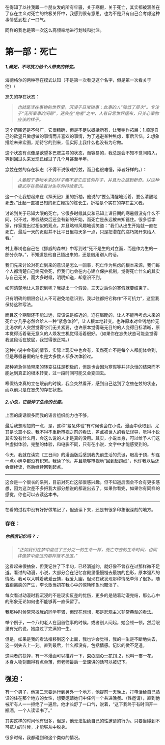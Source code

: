 在得知了以往我跟一个朋友发的所有牢骚，关于寒假，关于死亡，其实都被涵盖在了存在主义对死亡的终极关怀中，我感到很有意思，也为不是只有自己会考虑这种事情感到松了一口气。

同样的我也是第一次这么高频率地进行划线和批注。

# 第一部：死亡

##### 1.濒死，不可抗力给个人带来的转变。

海德格尔的两种存在模式认知（不是第一次看见这个名字，但是第一次看关于他）/

忘失的存在状态：

> *也就是活在事物的世界里。沉浸于日常琐事：此事的人“降低了层次”。专注于“无所事事的闲聊”，迷失在“他者”之中，人有日常世界摆布，只关心事物应该的样子。*

这个范围还是不够广，它很精确，但是不足以概括所有，让我稍作拓展：1.顺遂自己的欲望只做想做的事情而非喜欢的事情，为了逃避某种焦虑，事后苦恼。2.想象描绘未来宏图，期待它的到来，但实际上我什么也没有为它做。

这个状态有点像是欲望多巴胺主导的状态，而容易的，我总是会不知不觉间陷入，等到回过头来发现已经过了几个月甚至半年。

念兹在兹的存在状态（不得不说很难打兹，而且也很难懂，译者好样的。）：

> *人着眼于事物本来的样子而不是它应该的样子，并且为之感到新奇。以这种模式存在意味着对生存的持续意识。*

这一个让我想起来在《择天记》里的折袖，他说的“要么清醒地活着，要么清醒地死去。”比起一直被已知的死亡鞭策的陈长生，折袖是个实在的存在主义者。

讨论到关于已知大限的死亡。它很多时候其实和已知上课日期的寒暑假没有什么不同，只不过，寒假结束后还会有新的开始，而死亡是永远被未知镬住。很多哲学家，作家提出过相似的观点，并且略带风趣地调笑道：“我们从出生开始就一直在死亡，最后一天的贡献并不比平日里每天多一点，只是把潜在的腐朽揭开来给人看。”

村上春树也自己在《挪威的森林》中写到过“死不是生的对立面，而是作为生的一部分永存。”，不知道是他自己悟出来的，还是借用别人的话。

我们先来讨论对死亡到来的意识是怎么一回事，死亡作为焦虑的根本来源，我们每个人都清楚自己终究会死，但我们也会在内心建立保护机制，觉得死亡什么的其实与自己无关，而大多时候，明明知道，却意识不到。

如何清楚地让人意识到呢？我提出一个假设，三天之后你的寒假就要结束了。

只有明确的期限会让人不可避免地意识到，我以往都把它称作“不可抗力”，这里我保持这种写法。

而且这个期限还不能过远，应该说是临近的，迫在眉睫的，让人不能再考虑未来的死亡才几乎必然会给人一种“紧急体验”，让人根本地转变。也许原本对金钱地位无比渴求的人突然觉得它们无关紧要，也许原本觉得毫无目的的人变得目标清晰，原本觉得活着毫无意义的人焕发生机觉得活着很好。（如果你在忘失状态可能会觉得我这段话在放屁，我觉得很正常。）

这种小说中会有的情节，实际上现实中也会有，虽然死亡不是每个人都能体会到，但是寒假暑假的结束是大多数人都多次体验过。

那种紧急体验带来的转变往往是积极的，但是也会因为寒假等并非永恒的结束而不能达到真正的根本转变，过一段时间可能又会变回去。

寒假结束真的立在眼前的时候，我会突然看开，感到自己达到了念兹在兹的状态，而以前只是在忘失的存在状态。

##### 2.小说，它延伸了生命的长度。

上面的废话很多而我的语言组织能力也不够。

最后我想附加的一点，是，这种“紧急体验”有时候也会在小说，漫画中获取到，尤其是长篇小说。我不得不重新审视之前的看法，差点被世人的看法误导，觉得小说其实没有什么用，会这么说的人才是真的没用。其实，小说本身，可以给予人们这种虚拟体验，完整的体验，和电影不同，只有在小说，文字中才能感受到的。

今天，我就在读完《三日间》的漫画版后感到我先前生活的荒诞，眼高于顶，却连一点小确幸都没有积累。我读了他，并且能够审视地“回到起跑线”，也许我以后还会继续读，然后继续回到起点。

------

这会是一个很长的系列，目前对死亡这部很感兴趣。但不知道后面会不会有更多感想，因为这次差不多把我大部分想说的都说出去了。如果你看完，如果你有同样的感觉，你也可以去读这本书。

------

在看的过程中没有好好做笔记了，但通读下来，还是有很多印象很深刻的地方。

### 存在：

##### 你相信记忆吗？：

> *“正如我们在梦中度过了三分之一的生命一样，死亡夺去的生命时间，也同样像梦中度过的那样微不足道。”*

这看起来很抽象，但我记住了下半句，已经消逝的，就好像不曾存在过那样微不足道。看过的动漫，小说，大部分会在记忆宫殿里慢慢褪去最初的色彩，原本强烈的情感，我可以大喊着我爱云韵，我爱九幽，但现在我发现那种情感单薄了很多。随着距离感的产生，李长歌当初在我心中的惊艳印象也黯淡了。

每次看过动漫时我沉浸的不是现实反差的忧伤，更多的是随着动漫完结，那么心中的形象无论如何也不能够再一直保留了。

我那种时候常常找我的同学牢骚，但现在想想，那是悲观主义非常典型的看法。

举个例子，一个八旬老人在回首往事的时候，或者别人问起，她会顿一顿，然后眼里有光的说，她度过了完满的一生。

但是，如果是我的看法推移到这个上面，我也许会觉得，我的一生是不断地失去，这一刻失去上一刻。直到最后，什么都没有，包括情感。记忆的微不足道。

这两者的抉择，有一本漫画可以推荐一下，[束の間の一花(1) 2](https://book.douban.com/subject/35431511/)，也叫一霎一花。本身人物刻画得有点单薄，但老师最后一堂课讲的话可以被记下。

## 强迫：

有一个男子，他第二天要远行到另外一个地方，他提前一天晚上，打电话给自己熟识的住在那个地方的女性，想要邀请她们中任何一个共进晚餐。（性邀请），直到他被所有人一一拒绝了一遍后，他才长舒了一口气，说着，“这下我终于有时间开一瓶酒，一个人读读书了。”

其实这样的时间他有很多，但是，他无法拒绝自己的性邀请的行为。只要当碰到不可抗力的时候，才能够从中脱身。

很多时候，我都碰到和这个类似的情况。